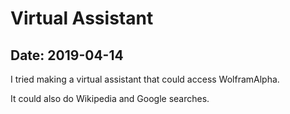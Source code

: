 # Virtual Assistant

## Date: 2019-04-14

I tried making a virtual assistant that could access WolframAlpha.

It could also do Wikipedia and Google searches.